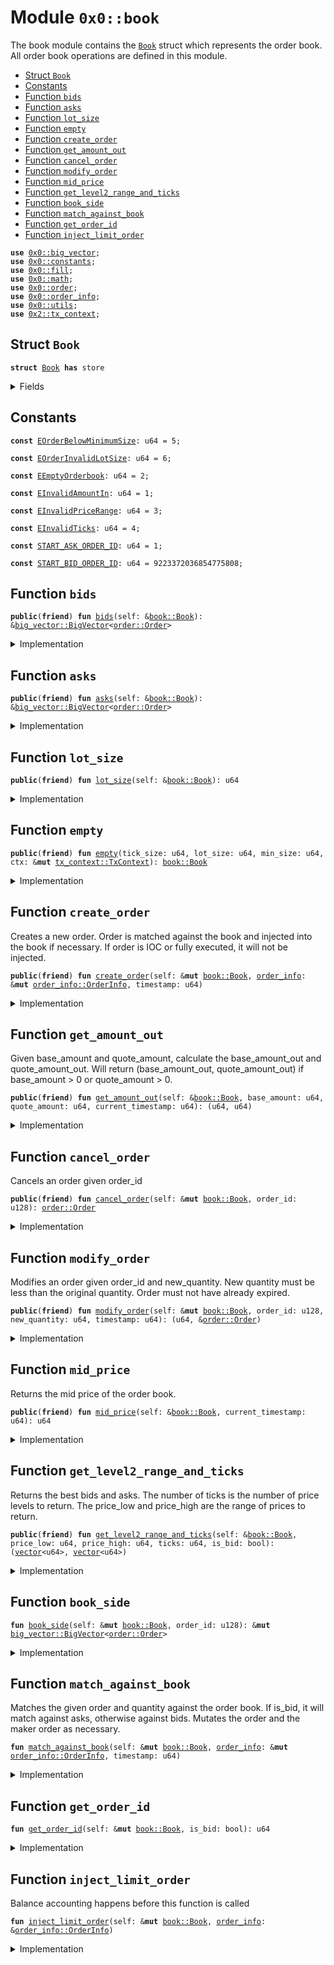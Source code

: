 
<a name="0x0_book"></a>

# Module `0x0::book`

The book module contains the <code><a href="book.md#0x0_book_Book">Book</a></code> struct which represents the order book.
All order book operations are defined in this module.


-  [Struct `Book`](#0x0_book_Book)
-  [Constants](#@Constants_0)
-  [Function `bids`](#0x0_book_bids)
-  [Function `asks`](#0x0_book_asks)
-  [Function `lot_size`](#0x0_book_lot_size)
-  [Function `empty`](#0x0_book_empty)
-  [Function `create_order`](#0x0_book_create_order)
-  [Function `get_amount_out`](#0x0_book_get_amount_out)
-  [Function `cancel_order`](#0x0_book_cancel_order)
-  [Function `modify_order`](#0x0_book_modify_order)
-  [Function `mid_price`](#0x0_book_mid_price)
-  [Function `get_level2_range_and_ticks`](#0x0_book_get_level2_range_and_ticks)
-  [Function `book_side`](#0x0_book_book_side)
-  [Function `match_against_book`](#0x0_book_match_against_book)
-  [Function `get_order_id`](#0x0_book_get_order_id)
-  [Function `inject_limit_order`](#0x0_book_inject_limit_order)


<pre><code><b>use</b> <a href="big_vector.md#0x0_big_vector">0x0::big_vector</a>;
<b>use</b> <a href="constants.md#0x0_constants">0x0::constants</a>;
<b>use</b> <a href="fill.md#0x0_fill">0x0::fill</a>;
<b>use</b> <a href="math.md#0x0_math">0x0::math</a>;
<b>use</b> <a href="order.md#0x0_order">0x0::order</a>;
<b>use</b> <a href="order_info.md#0x0_order_info">0x0::order_info</a>;
<b>use</b> <a href="utils.md#0x0_utils">0x0::utils</a>;
<b>use</b> <a href="dependencies/sui-framework/tx_context.md#0x2_tx_context">0x2::tx_context</a>;
</code></pre>



<a name="0x0_book_Book"></a>

## Struct `Book`



<pre><code><b>struct</b> <a href="book.md#0x0_book_Book">Book</a> <b>has</b> store
</code></pre>



<details>
<summary>Fields</summary>


<dl>
<dt>
<code>tick_size: u64</code>
</dt>
<dd>

</dd>
<dt>
<code>lot_size: u64</code>
</dt>
<dd>

</dd>
<dt>
<code>min_size: u64</code>
</dt>
<dd>

</dd>
<dt>
<code>bids: <a href="big_vector.md#0x0_big_vector_BigVector">big_vector::BigVector</a>&lt;<a href="order.md#0x0_order_Order">order::Order</a>&gt;</code>
</dt>
<dd>

</dd>
<dt>
<code>asks: <a href="big_vector.md#0x0_big_vector_BigVector">big_vector::BigVector</a>&lt;<a href="order.md#0x0_order_Order">order::Order</a>&gt;</code>
</dt>
<dd>

</dd>
<dt>
<code>next_bid_order_id: u64</code>
</dt>
<dd>

</dd>
<dt>
<code>next_ask_order_id: u64</code>
</dt>
<dd>

</dd>
</dl>


</details>

<a name="@Constants_0"></a>

## Constants


<a name="0x0_book_EOrderBelowMinimumSize"></a>



<pre><code><b>const</b> <a href="book.md#0x0_book_EOrderBelowMinimumSize">EOrderBelowMinimumSize</a>: u64 = 5;
</code></pre>



<a name="0x0_book_EOrderInvalidLotSize"></a>



<pre><code><b>const</b> <a href="book.md#0x0_book_EOrderInvalidLotSize">EOrderInvalidLotSize</a>: u64 = 6;
</code></pre>



<a name="0x0_book_EEmptyOrderbook"></a>



<pre><code><b>const</b> <a href="book.md#0x0_book_EEmptyOrderbook">EEmptyOrderbook</a>: u64 = 2;
</code></pre>



<a name="0x0_book_EInvalidAmountIn"></a>



<pre><code><b>const</b> <a href="book.md#0x0_book_EInvalidAmountIn">EInvalidAmountIn</a>: u64 = 1;
</code></pre>



<a name="0x0_book_EInvalidPriceRange"></a>



<pre><code><b>const</b> <a href="book.md#0x0_book_EInvalidPriceRange">EInvalidPriceRange</a>: u64 = 3;
</code></pre>



<a name="0x0_book_EInvalidTicks"></a>



<pre><code><b>const</b> <a href="book.md#0x0_book_EInvalidTicks">EInvalidTicks</a>: u64 = 4;
</code></pre>



<a name="0x0_book_START_ASK_ORDER_ID"></a>



<pre><code><b>const</b> <a href="book.md#0x0_book_START_ASK_ORDER_ID">START_ASK_ORDER_ID</a>: u64 = 1;
</code></pre>



<a name="0x0_book_START_BID_ORDER_ID"></a>



<pre><code><b>const</b> <a href="book.md#0x0_book_START_BID_ORDER_ID">START_BID_ORDER_ID</a>: u64 = 9223372036854775808;
</code></pre>



<a name="0x0_book_bids"></a>

## Function `bids`



<pre><code><b>public</b>(<b>friend</b>) <b>fun</b> <a href="book.md#0x0_book_bids">bids</a>(self: &<a href="book.md#0x0_book_Book">book::Book</a>): &<a href="big_vector.md#0x0_big_vector_BigVector">big_vector::BigVector</a>&lt;<a href="order.md#0x0_order_Order">order::Order</a>&gt;
</code></pre>



<details>
<summary>Implementation</summary>


<pre><code><b>public</b>(package) <b>fun</b> <a href="book.md#0x0_book_bids">bids</a>(self: &<a href="book.md#0x0_book_Book">Book</a>): &BigVector&lt;Order&gt; {
    &self.bids
}
</code></pre>



</details>

<a name="0x0_book_asks"></a>

## Function `asks`



<pre><code><b>public</b>(<b>friend</b>) <b>fun</b> <a href="book.md#0x0_book_asks">asks</a>(self: &<a href="book.md#0x0_book_Book">book::Book</a>): &<a href="big_vector.md#0x0_big_vector_BigVector">big_vector::BigVector</a>&lt;<a href="order.md#0x0_order_Order">order::Order</a>&gt;
</code></pre>



<details>
<summary>Implementation</summary>


<pre><code><b>public</b>(package) <b>fun</b> <a href="book.md#0x0_book_asks">asks</a>(self: &<a href="book.md#0x0_book_Book">Book</a>): &BigVector&lt;Order&gt; {
    &self.asks
}
</code></pre>



</details>

<a name="0x0_book_lot_size"></a>

## Function `lot_size`



<pre><code><b>public</b>(<b>friend</b>) <b>fun</b> <a href="book.md#0x0_book_lot_size">lot_size</a>(self: &<a href="book.md#0x0_book_Book">book::Book</a>): u64
</code></pre>



<details>
<summary>Implementation</summary>


<pre><code><b>public</b>(package) <b>fun</b> <a href="book.md#0x0_book_lot_size">lot_size</a>(self: &<a href="book.md#0x0_book_Book">Book</a>): u64 {
    self.lot_size
}
</code></pre>



</details>

<a name="0x0_book_empty"></a>

## Function `empty`



<pre><code><b>public</b>(<b>friend</b>) <b>fun</b> <a href="book.md#0x0_book_empty">empty</a>(tick_size: u64, lot_size: u64, min_size: u64, ctx: &<b>mut</b> <a href="dependencies/sui-framework/tx_context.md#0x2_tx_context_TxContext">tx_context::TxContext</a>): <a href="book.md#0x0_book_Book">book::Book</a>
</code></pre>



<details>
<summary>Implementation</summary>


<pre><code><b>public</b>(package) <b>fun</b> <a href="book.md#0x0_book_empty">empty</a>(tick_size: u64, lot_size: u64, min_size: u64, ctx: &<b>mut</b> TxContext): <a href="book.md#0x0_book_Book">Book</a> {
    <a href="book.md#0x0_book_Book">Book</a> {
        tick_size,
        lot_size,
        min_size,
        bids: <a href="big_vector.md#0x0_big_vector_empty">big_vector::empty</a>(10000, 1000, ctx),
        asks: <a href="big_vector.md#0x0_big_vector_empty">big_vector::empty</a>(10000, 1000, ctx),
        next_bid_order_id: <a href="book.md#0x0_book_START_BID_ORDER_ID">START_BID_ORDER_ID</a>,
        next_ask_order_id: <a href="book.md#0x0_book_START_ASK_ORDER_ID">START_ASK_ORDER_ID</a>,
    }
}
</code></pre>



</details>

<a name="0x0_book_create_order"></a>

## Function `create_order`

Creates a new order.
Order is matched against the book and injected into the book if necessary.
If order is IOC or fully executed, it will not be injected.


<pre><code><b>public</b>(<b>friend</b>) <b>fun</b> <a href="book.md#0x0_book_create_order">create_order</a>(self: &<b>mut</b> <a href="book.md#0x0_book_Book">book::Book</a>, <a href="order_info.md#0x0_order_info">order_info</a>: &<b>mut</b> <a href="order_info.md#0x0_order_info_OrderInfo">order_info::OrderInfo</a>, timestamp: u64)
</code></pre>



<details>
<summary>Implementation</summary>


<pre><code><b>public</b>(package) <b>fun</b> <a href="book.md#0x0_book_create_order">create_order</a>(
    self: &<b>mut</b> <a href="book.md#0x0_book_Book">Book</a>,
    <a href="order_info.md#0x0_order_info">order_info</a>: &<b>mut</b> OrderInfo,
    timestamp: u64,
) {
    <a href="order_info.md#0x0_order_info">order_info</a>.validate_inputs(self.tick_size, self.min_size, self.lot_size, timestamp);
    <b>let</b> order_id = <a href="utils.md#0x0_utils_encode_order_id">utils::encode_order_id</a>(<a href="order_info.md#0x0_order_info">order_info</a>.is_bid(), <a href="order_info.md#0x0_order_info">order_info</a>.price(), self.<a href="book.md#0x0_book_get_order_id">get_order_id</a>(<a href="order_info.md#0x0_order_info">order_info</a>.is_bid()));
    <a href="order_info.md#0x0_order_info">order_info</a>.set_order_id(order_id);
    self.<a href="book.md#0x0_book_match_against_book">match_against_book</a>(<a href="order_info.md#0x0_order_info">order_info</a>, timestamp);
    <b>if</b> (<a href="order_info.md#0x0_order_info">order_info</a>.assert_execution()) <b>return</b>;
    self.<a href="book.md#0x0_book_inject_limit_order">inject_limit_order</a>(<a href="order_info.md#0x0_order_info">order_info</a>);
}
</code></pre>



</details>

<a name="0x0_book_get_amount_out"></a>

## Function `get_amount_out`

Given base_amount and quote_amount, calculate the base_amount_out and quote_amount_out.
Will return (base_amount_out, quote_amount_out) if base_amount > 0 or quote_amount > 0.


<pre><code><b>public</b>(<b>friend</b>) <b>fun</b> <a href="book.md#0x0_book_get_amount_out">get_amount_out</a>(self: &<a href="book.md#0x0_book_Book">book::Book</a>, base_amount: u64, quote_amount: u64, current_timestamp: u64): (u64, u64)
</code></pre>



<details>
<summary>Implementation</summary>


<pre><code><b>public</b>(package) <b>fun</b> <a href="book.md#0x0_book_get_amount_out">get_amount_out</a>(
    self: &<a href="book.md#0x0_book_Book">Book</a>,
    base_amount: u64,
    quote_amount: u64,
    current_timestamp: u64,
): (u64, u64) {
    <b>assert</b>!((base_amount &gt; 0 || quote_amount &gt; 0) && !(base_amount &gt; 0 && quote_amount &gt; 0), <a href="book.md#0x0_book_EInvalidAmountIn">EInvalidAmountIn</a>);
    <b>let</b> is_bid = quote_amount &gt; 0;
    <b>let</b> <b>mut</b> amount_out = 0;
    <b>let</b> <b>mut</b> amount_in_left = <b>if</b> (is_bid) quote_amount <b>else</b> base_amount;

    <b>let</b> book_side = <b>if</b> (is_bid) &self.asks <b>else</b> &self.bids;
    <b>let</b> (<b>mut</b> ref, <b>mut</b> offset) = <b>if</b> (is_bid) book_side.min_slice() <b>else</b> book_side.max_slice();

    <b>while</b> (!ref.is_null() && amount_in_left &gt; 0) {
        <b>let</b> <a href="order.md#0x0_order">order</a> = &book_side.borrow_slice(ref)[offset];
        <b>let</b> cur_price = <a href="order.md#0x0_order">order</a>.price();
        <b>let</b> cur_quantity = <a href="order.md#0x0_order">order</a>.quantity();

        <b>if</b> (current_timestamp &lt; <a href="order.md#0x0_order">order</a>.expire_timestamp()) {
            <b>if</b> (is_bid) {
                <b>let</b> matched_amount = <a href="dependencies/sui-framework/math.md#0x2_math_min">math::min</a>(amount_in_left, math::mul(cur_quantity, cur_price));
                amount_out = amount_out + math::div(matched_amount, cur_price);
                amount_in_left = amount_in_left - matched_amount;
            } <b>else</b> {
                <b>let</b> matched_amount = <a href="dependencies/sui-framework/math.md#0x2_math_min">math::min</a>(amount_in_left, cur_quantity);
                amount_out = amount_out + math::mul(matched_amount, cur_price);
                amount_in_left = amount_in_left - matched_amount;
            };
        };

        (ref, offset) = <b>if</b> (is_bid) book_side.next_slice(ref, offset) <b>else</b> book_side.prev_slice(ref, offset);
    };

    <b>if</b> (is_bid) {
        (amount_out, amount_in_left)
    } <b>else</b> {
        (amount_in_left, amount_out)
    }
}
</code></pre>



</details>

<a name="0x0_book_cancel_order"></a>

## Function `cancel_order`

Cancels an order given order_id


<pre><code><b>public</b>(<b>friend</b>) <b>fun</b> <a href="book.md#0x0_book_cancel_order">cancel_order</a>(self: &<b>mut</b> <a href="book.md#0x0_book_Book">book::Book</a>, order_id: u128): <a href="order.md#0x0_order_Order">order::Order</a>
</code></pre>



<details>
<summary>Implementation</summary>


<pre><code><b>public</b>(package) <b>fun</b> <a href="book.md#0x0_book_cancel_order">cancel_order</a>(self: &<b>mut</b> <a href="book.md#0x0_book_Book">Book</a>, order_id: u128): Order {
    self.<a href="book.md#0x0_book_book_side">book_side</a>(order_id).remove(order_id)
}
</code></pre>



</details>

<a name="0x0_book_modify_order"></a>

## Function `modify_order`

Modifies an order given order_id and new_quantity.
New quantity must be less than the original quantity.
Order must not have already expired.


<pre><code><b>public</b>(<b>friend</b>) <b>fun</b> <a href="book.md#0x0_book_modify_order">modify_order</a>(self: &<b>mut</b> <a href="book.md#0x0_book_Book">book::Book</a>, order_id: u128, new_quantity: u64, timestamp: u64): (u64, &<a href="order.md#0x0_order_Order">order::Order</a>)
</code></pre>



<details>
<summary>Implementation</summary>


<pre><code><b>public</b>(package) <b>fun</b> <a href="book.md#0x0_book_modify_order">modify_order</a>(self: &<b>mut</b> <a href="book.md#0x0_book_Book">Book</a>, order_id: u128, new_quantity: u64, timestamp: u64): (u64, &Order) {
    <b>assert</b>!(new_quantity &gt;= self.min_size, <a href="book.md#0x0_book_EOrderBelowMinimumSize">EOrderBelowMinimumSize</a>);
    <b>assert</b>!(new_quantity % self.lot_size == 0, <a href="book.md#0x0_book_EOrderInvalidLotSize">EOrderInvalidLotSize</a>);

    <b>let</b> <a href="order.md#0x0_order">order</a> = self.<a href="book.md#0x0_book_book_side">book_side</a>(order_id).borrow_mut(order_id);
    <b>let</b> cancel_quantity = <a href="order.md#0x0_order">order</a>.quantity() - new_quantity;
    <a href="order.md#0x0_order">order</a>.modify(new_quantity, timestamp);

    (cancel_quantity, <a href="order.md#0x0_order">order</a>)
}
</code></pre>



</details>

<a name="0x0_book_mid_price"></a>

## Function `mid_price`

Returns the mid price of the order book.


<pre><code><b>public</b>(<b>friend</b>) <b>fun</b> <a href="book.md#0x0_book_mid_price">mid_price</a>(self: &<a href="book.md#0x0_book_Book">book::Book</a>, current_timestamp: u64): u64
</code></pre>



<details>
<summary>Implementation</summary>


<pre><code><b>public</b>(package) <b>fun</b> <a href="book.md#0x0_book_mid_price">mid_price</a>(
    self: &<a href="book.md#0x0_book_Book">Book</a>,
    current_timestamp: u64,
): u64 {
    <b>let</b> (<b>mut</b> ask_ref, <b>mut</b> ask_offset) = self.asks.min_slice();
    <b>let</b> (<b>mut</b> bid_ref, <b>mut</b> bid_offset) = self.bids.max_slice();
    <b>let</b> <b>mut</b> best_ask_price = 0;
    <b>let</b> <b>mut</b> best_bid_price = 0;

    <b>while</b> (!ask_ref.is_null()) {
        <b>let</b> best_ask_order = &self.asks.borrow_slice(ask_ref)[ask_offset];
        best_ask_price = best_ask_order.price();
        <b>if</b> (best_ask_order.expire_timestamp() &gt; current_timestamp) <b>break</b>;
        (ask_ref, ask_offset) = self.asks.next_slice(ask_ref, ask_offset);
    };

    <b>while</b> (!bid_ref.is_null()) {
        <b>let</b> best_bid_order = &self.bids.borrow_slice(bid_ref)[bid_offset];
        best_bid_price = best_bid_order.price();
        <b>if</b> (best_bid_order.expire_timestamp() &gt; current_timestamp) <b>break</b>;
        (bid_ref, bid_offset) = self.bids.prev_slice(bid_ref, bid_offset);
    };

    <b>assert</b>!(!ask_ref.is_null() && !bid_ref.is_null(), <a href="book.md#0x0_book_EEmptyOrderbook">EEmptyOrderbook</a>);

    math::mul(best_ask_price + best_bid_price, <a href="constants.md#0x0_constants_half">constants::half</a>())
}
</code></pre>



</details>

<a name="0x0_book_get_level2_range_and_ticks"></a>

## Function `get_level2_range_and_ticks`

Returns the best bids and asks.
The number of ticks is the number of price levels to return.
The price_low and price_high are the range of prices to return.


<pre><code><b>public</b>(<b>friend</b>) <b>fun</b> <a href="book.md#0x0_book_get_level2_range_and_ticks">get_level2_range_and_ticks</a>(self: &<a href="book.md#0x0_book_Book">book::Book</a>, price_low: u64, price_high: u64, ticks: u64, is_bid: bool): (<a href="dependencies/move-stdlib/vector.md#0x1_vector">vector</a>&lt;u64&gt;, <a href="dependencies/move-stdlib/vector.md#0x1_vector">vector</a>&lt;u64&gt;)
</code></pre>



<details>
<summary>Implementation</summary>


<pre><code><b>public</b>(package) <b>fun</b> <a href="book.md#0x0_book_get_level2_range_and_ticks">get_level2_range_and_ticks</a>(
    self: &<a href="book.md#0x0_book_Book">Book</a>,
    price_low: u64,
    price_high: u64,
    ticks: u64,
    is_bid: bool,
): (<a href="dependencies/move-stdlib/vector.md#0x1_vector">vector</a>&lt;u64&gt;, <a href="dependencies/move-stdlib/vector.md#0x1_vector">vector</a>&lt;u64&gt;) {
    <b>assert</b>!(price_low &lt;= price_high, <a href="book.md#0x0_book_EInvalidPriceRange">EInvalidPriceRange</a>);
    <b>assert</b>!(ticks &gt; 0, <a href="book.md#0x0_book_EInvalidTicks">EInvalidTicks</a>);

    <b>let</b> <b>mut</b> price_vec = <a href="dependencies/move-stdlib/vector.md#0x1_vector">vector</a>[];
    <b>let</b> <b>mut</b> quantity_vec = <a href="dependencies/move-stdlib/vector.md#0x1_vector">vector</a>[];

    // convert price_low and price_high <b>to</b> keys for searching
    <b>let</b> key_low = (price_low <b>as</b> u128) &lt;&lt; 64;
    <b>let</b> key_high = ((price_high <b>as</b> u128) &lt;&lt; 64) + ((1u128 &lt;&lt; 64 - 1) <b>as</b> u128);
    <b>let</b> book_side = <b>if</b> (is_bid) &self.bids <b>else</b> &self.asks;
    <b>let</b> (<b>mut</b> ref, <b>mut</b> offset) = <b>if</b> (is_bid) book_side.slice_before(key_high) <b>else</b> book_side.slice_following(key_low);
    <b>let</b> <b>mut</b> ticks_left = ticks;
    <b>let</b> <b>mut</b> cur_price = 0;
    <b>let</b> <b>mut</b> cur_quantity = 0;

    <b>while</b> (!ref.is_null() && ticks_left &gt; 0) {
        <b>let</b> <a href="order.md#0x0_order">order</a> = &book_side.borrow_slice(ref)[offset];
        <b>let</b> (_, order_price, _) = <a href="utils.md#0x0_utils_decode_order_id">utils::decode_order_id</a>(<a href="order.md#0x0_order">order</a>.order_id());
        <b>if</b> ((is_bid && order_price &gt;= price_low) || (!is_bid && order_price &lt;= price_high)) <b>break</b>;
        <b>if</b> (cur_price == 0) cur_price = order_price;

        <b>let</b> order_quantity = <a href="order.md#0x0_order">order</a>.quantity();
        <b>if</b> (order_price != cur_price) {
            price_vec.push_back(cur_price);
            quantity_vec.push_back(cur_quantity);
            cur_price = order_price;
            cur_quantity = 0;
        };

        cur_quantity = cur_quantity + order_quantity;
        ticks_left = ticks_left - 1;
        (ref, offset) = <b>if</b> (is_bid) book_side.prev_slice(ref, offset) <b>else</b> book_side.next_slice(ref, offset);
    };

    price_vec.push_back(cur_price);
    quantity_vec.push_back(cur_quantity);

    (price_vec, quantity_vec)
}
</code></pre>



</details>

<a name="0x0_book_book_side"></a>

## Function `book_side`



<pre><code><b>fun</b> <a href="book.md#0x0_book_book_side">book_side</a>(self: &<b>mut</b> <a href="book.md#0x0_book_Book">book::Book</a>, order_id: u128): &<b>mut</b> <a href="big_vector.md#0x0_big_vector_BigVector">big_vector::BigVector</a>&lt;<a href="order.md#0x0_order_Order">order::Order</a>&gt;
</code></pre>



<details>
<summary>Implementation</summary>


<pre><code><b>fun</b> <a href="book.md#0x0_book_book_side">book_side</a>(self: &<b>mut</b> <a href="book.md#0x0_book_Book">Book</a>, order_id: u128): &<b>mut</b> BigVector&lt;Order&gt; {
    <b>let</b> (is_bid, _, _) = <a href="utils.md#0x0_utils_decode_order_id">utils::decode_order_id</a>(order_id);
    <b>if</b> (is_bid) {
        &<b>mut</b> self.bids
    } <b>else</b> {
        &<b>mut</b> self.asks
    }
}
</code></pre>



</details>

<a name="0x0_book_match_against_book"></a>

## Function `match_against_book`

Matches the given order and quantity against the order book.
If is_bid, it will match against asks, otherwise against bids.
Mutates the order and the maker order as necessary.


<pre><code><b>fun</b> <a href="book.md#0x0_book_match_against_book">match_against_book</a>(self: &<b>mut</b> <a href="book.md#0x0_book_Book">book::Book</a>, <a href="order_info.md#0x0_order_info">order_info</a>: &<b>mut</b> <a href="order_info.md#0x0_order_info_OrderInfo">order_info::OrderInfo</a>, timestamp: u64)
</code></pre>



<details>
<summary>Implementation</summary>


<pre><code><b>fun</b> <a href="book.md#0x0_book_match_against_book">match_against_book</a>(
    self: &<b>mut</b> <a href="book.md#0x0_book_Book">Book</a>,
    <a href="order_info.md#0x0_order_info">order_info</a>: &<b>mut</b> OrderInfo,
    timestamp: u64,
) {
    <b>let</b> is_bid = <a href="order_info.md#0x0_order_info">order_info</a>.is_bid();
    <b>let</b> book_side = <b>if</b> (is_bid) &<b>mut</b> self.asks <b>else</b> &<b>mut</b> self.bids;
    <b>let</b> (<b>mut</b> ref, <b>mut</b> offset) = <b>if</b> (is_bid) book_side.min_slice() <b>else</b> book_side.max_slice();

    <b>while</b> (!ref.is_null()) {
        <b>let</b> maker_order = &<b>mut</b> book_side.borrow_slice_mut(ref)[offset];
        <b>if</b> (!<a href="order_info.md#0x0_order_info">order_info</a>.match_maker(maker_order, timestamp)) <b>break</b>;
        (ref, offset) = <b>if</b> (is_bid) book_side.next_slice(ref, offset) <b>else</b> book_side.prev_slice(ref, offset);
    };

    <b>let</b> fills = <a href="order_info.md#0x0_order_info">order_info</a>.fills();
    <b>let</b> <b>mut</b> i = 0;
    <b>while</b> (i &lt; fills.length()) {
        <b>let</b> <a href="fill.md#0x0_fill">fill</a> = fills[i];
        <b>if</b> (<a href="fill.md#0x0_fill">fill</a>.expired() || <a href="fill.md#0x0_fill">fill</a>.completed()) {
            book_side.remove(<a href="fill.md#0x0_fill">fill</a>.maker_order_id());
        };
        i = i + 1;
    };
}
</code></pre>



</details>

<a name="0x0_book_get_order_id"></a>

## Function `get_order_id`



<pre><code><b>fun</b> <a href="book.md#0x0_book_get_order_id">get_order_id</a>(self: &<b>mut</b> <a href="book.md#0x0_book_Book">book::Book</a>, is_bid: bool): u64
</code></pre>



<details>
<summary>Implementation</summary>


<pre><code><b>fun</b> <a href="book.md#0x0_book_get_order_id">get_order_id</a>(self: &<b>mut</b> <a href="book.md#0x0_book_Book">Book</a>, is_bid: bool): u64 {
    <b>if</b> (is_bid) {
        self.next_bid_order_id = self.next_bid_order_id - 1;
        self.next_bid_order_id
    } <b>else</b> {
        self.next_ask_order_id = self.next_ask_order_id + 1;
        self.next_ask_order_id
    }
}
</code></pre>



</details>

<a name="0x0_book_inject_limit_order"></a>

## Function `inject_limit_order`

Balance accounting happens before this function is called


<pre><code><b>fun</b> <a href="book.md#0x0_book_inject_limit_order">inject_limit_order</a>(self: &<b>mut</b> <a href="book.md#0x0_book_Book">book::Book</a>, <a href="order_info.md#0x0_order_info">order_info</a>: &<a href="order_info.md#0x0_order_info_OrderInfo">order_info::OrderInfo</a>)
</code></pre>



<details>
<summary>Implementation</summary>


<pre><code><b>fun</b> <a href="book.md#0x0_book_inject_limit_order">inject_limit_order</a>(
    self: &<b>mut</b> <a href="book.md#0x0_book_Book">Book</a>,
    <a href="order_info.md#0x0_order_info">order_info</a>: &OrderInfo,
) {
    <b>let</b> <a href="order.md#0x0_order">order</a> = <a href="order_info.md#0x0_order_info">order_info</a>.to_order();
    <b>if</b> (<a href="order_info.md#0x0_order_info">order_info</a>.is_bid()) {
        self.bids.insert(<a href="order_info.md#0x0_order_info">order_info</a>.order_id(), <a href="order.md#0x0_order">order</a>);
    } <b>else</b> {
        self.asks.insert(<a href="order_info.md#0x0_order_info">order_info</a>.order_id(), <a href="order.md#0x0_order">order</a>);
    };
}
</code></pre>



</details>
